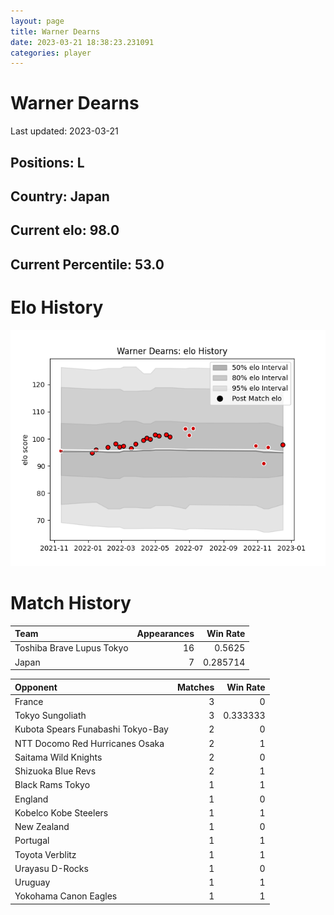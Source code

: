 ```yaml
---  
layout: page  
title: Warner Dearns  
date: 2023-03-21 18:38:23.231091  
categories: player  
---
```

# Warner Dearns


Last updated: 2023-03-21
## Positions: L

## Country: Japan

## Current elo: 98.0

## Current Percentile: 53.0

# Elo History


![elo history](history_WarnerDearns.png)
# Match History


| Team                      |   Appearances |   Win Rate |
|:--------------------------|--------------:|-----------:|
| Toshiba Brave Lupus Tokyo |            16 |   0.5625   |
| Japan                     |             7 |   0.285714 |

| Opponent                          |   Matches |   Win Rate |
|:----------------------------------|----------:|-----------:|
| France                            |         3 |   0        |
| Tokyo Sungoliath                  |         3 |   0.333333 |
| Kubota Spears Funabashi Tokyo-Bay |         2 |   0        |
| NTT Docomo Red Hurricanes Osaka   |         2 |   1        |
| Saitama Wild Knights              |         2 |   0        |
| Shizuoka Blue Revs                |         2 |   1        |
| Black Rams Tokyo                  |         1 |   1        |
| England                           |         1 |   0        |
| Kobelco Kobe Steelers             |         1 |   1        |
| New Zealand                       |         1 |   0        |
| Portugal                          |         1 |   1        |
| Toyota Verblitz                   |         1 |   1        |
| Urayasu D-Rocks                   |         1 |   0        |
| Uruguay                           |         1 |   1        |
| Yokohama Canon Eagles             |         1 |   1        |